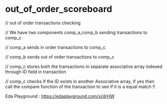 # out_of_order_scoreboard

// out of order transactions checking 

// We have two components comp_a,comp_b sending transactions to comp_c

// comp_a sends in order transactions to comp_c

// comp_b sends out of order transactions to comp_c

// comp_c stores both the transactions in separate associative array indexed through ID field in transaction

// comp_c checks if the ID exists in another Associative array, if yes then call the compare function of the transaction to see if it is a equal match !!

Eda Playground : https://edaplayground.com/x/drHW
